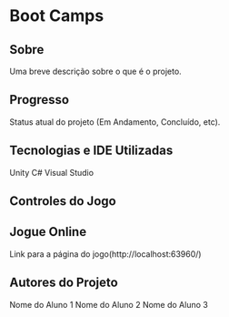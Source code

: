 # Boot Camps
## Sobre
Uma breve descrição sobre o que é o projeto.

## Progresso
Status atual do projeto (Em Andamento, Concluído, etc).

## Tecnologias e IDE Utilizadas
Unity
C#
Visual Studio

## Controles do Jogo


## Jogue Online
Link para a página do jogo(http://localhost:63960/)


## Autores do Projeto
Nome do Aluno 1
Nome do Aluno 2
Nome do Aluno 3
